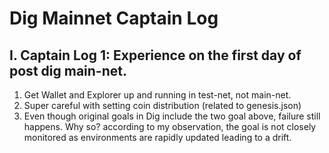 # Dig Mainnet Captain Log

## I. Captain Log 1: Experience on the first day of post dig main-net.
1. Get Wallet and Explorer up and running in test-net, not main-net.
2. Super careful with setting coin distribution (related to genesis.json)
3. Even though original goals in Dig include the two goal above, failure still happens. Why so? according to my observation, the goal is not closely monitored as environments are rapidly updated leading to a drift.
